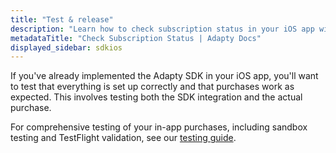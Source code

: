 ```yaml
---
title: "Test & release"
description: "Learn how to check subscription status in your iOS app with Adapty."
metadataTitle: "Check Subscription Status | Adapty Docs"
displayed_sidebar: sdkios
---
```


If you've already implemented the Adapty SDK in your iOS app, you'll want to test that everything is set up correctly and that purchases work as expected. This involves testing both the SDK integration and the actual purchase.

For comprehensive testing of your in-app purchases, including sandbox testing and TestFlight validation, see our [testing guide](testing-purchases-ios.md).